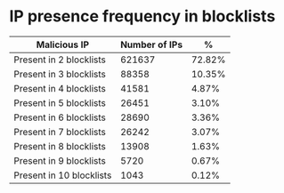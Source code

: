 # IP presence frequency in blocklists
| Malicious IP | Number of IPs | % |
|----|----|----|
| Present in 2 blocklists | 621637 | 72.82% |
| Present in 3 blocklists | 88358 | 10.35% |
| Present in 4 blocklists | 41581 | 4.87% |
| Present in 5 blocklists | 26451 | 3.10% |
| Present in 6 blocklists | 28690 | 3.36% |
| Present in 7 blocklists | 26242 | 3.07% |
| Present in 8 blocklists | 13908 | 1.63% |
| Present in 9 blocklists | 5720 | 0.67% |
| Present in 10 blocklists | 1043 | 0.12% |
